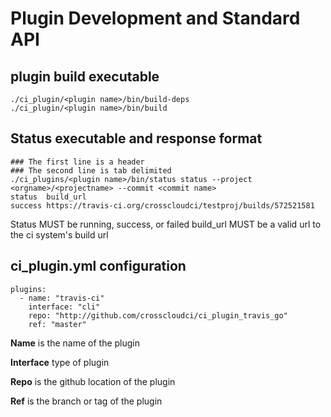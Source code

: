 # Plugin Development and Standard API
## plugin build executable
```
./ci_plugin/<plugin name>/bin/build-deps
./ci_plugin/<plugin name>/bin/build
```
## Status executable and response format

```
### The first line is a header
### The second line is tab delimited 
./ci_plugins/<plugin name>/bin/status status --project <orgname>/<projectname> --commit <commit name> 
status  build_url
success https://travis-ci.org/crosscloudci/testproj/builds/572521581 
```
Status MUST be running, success, or failed
build_url MUST be a valid url to the ci system's build url

## ci_plugin.yml configuration
```
plugins: 
  - name: "travis-ci" 
    interface: "cli" 
    repo: "http://github.com/crosscloudci/ci_plugin_travis_go"
    ref: "master"
```
 **Name** is the name of the plugin
 
 **Interface** type of plugin
 
 **Repo** is the github location of the plugin
 
 **Ref** is the branch or tag of the plugin 

 

